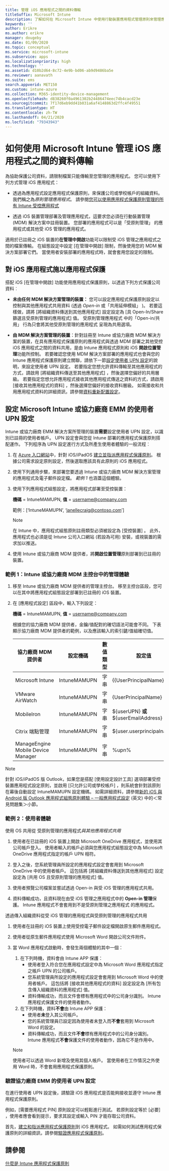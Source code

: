 ```yaml
---
title: 管理 iOS 應用程式之間的資料傳輸
titleSuffix: Microsoft Intune
description: 了解如何在 Microsoft Intune 中使用行動裝置應用程式管理原則來管理應用程式之間的資料傳輸。
keywords: ''
author: Erikre
ms.author: erikre
manager: dougeby
ms.date: 01/09/2020
ms.topic: conceptual
ms.service: microsoft-intune
ms.subservice: apps
ms.localizationpriority: high
ms.technology: ''
ms.assetid: d10b2d64-8c72-4e9b-bd06-ab9d9486ba5e
ms.reviewer: aanavath
ms.suite: ems
search.appverid: MET150
ms.custom: intune-azure
ms.collection: M365-identity-device-management
ms.openlocfilehash: d838260f0a4961302b24486474eec74b4cacd23e
ms.sourcegitcommit: 7f17d6eb9dd41b031a6af4148863d2ffc4f49551
ms.translationtype: HT
ms.contentlocale: zh-TW
ms.lasthandoff: 04/21/2020
ms.locfileid: "79343943"
---
```

# <a name="how-to-manage-data-transfer-between-ios-apps-in-microsoft-intune"></a>如何使用 Microsoft Intune 管理 iOS 應用程式之間的資料傳輸

為協助保護公司資料，請限制檔案只能傳輸至您管理的應用程式。 您可以使用下列方式管理 iOS 應用程式：

- 透過為應用程式設定應用程式保護原則，來保護公司或學校帳戶的組織資料。 我們稱之為*原則管理應用程式*。  請參閱[您可以使用應用程式保護原則管理的所有 Intune 受控應用程式](https://www.microsoft.com/cloud-platform/microsoft-intune-apps)

- 透過 iOS 裝置管理部署及管理應用程式，這要求您必須在行動裝置管理 (MDM) 解決方案中註冊裝置。 您部署的應用程式可以是「受原則管理」  的應用程式或其他受 iOS 管理的應用程式。

適用於已註冊之 iOS 裝置的**在管理中開啟**功能可以限制受 iOS 管理之應用程式之間的檔案傳輸。 在組態設定中設定 [在管理中開啟]  限制，然後使用您的 MDM 解決方案部署它們。  當使用者安裝部署的應用程式時，就會套用您設定的限制。

## <a name="use-app-protection-with-ios-apps"></a>對 iOS 應用程式施以應用程式保護
搭配 iOS [在管理中開啟]  功能使用應用程式保護原則，以透過下列方式保護公司資料︰

- **未由任何 MDM 解決方案管理的裝置：** 您可以設定應用程式保護原則設定以控制與其他應用程式共用資料 (透過 *Open-in* 或「共用延伸模組」  )。  若要這樣做，請將 [將組織資料傳送到其他應用程式]  設定設定為 [具 Open-In/Share 篩選且受原則管理的應用程式]  值。  受原則管理應用程式  中的「Open-in/共用」  行為只會將其他受原則管理的應用程式  呈現為共用選項。 

- **由 MDM 解決方案管理的裝置**：針對註冊至 Intune 或協力廠商 MDM 解決方案的裝置，在具有應用程式保護原則的應用程式與透過 MDM 部署之其他受控 iOS 應用程式之間的資料共用，是由 Intune 應用程式原則和 iOS **開啟位置管理**功能所控制。 若要確認您使用 MDM 解決方案部署的應用程式也會與您的 Intune 應用程式保護原則建立關聯，請依下一節[設定使用者 UPN 設定](data-transfer-between-apps-manage-ios.md#configure-user-upn-setting-for-microsoft-intune-or-third-party-emm)的說明，來設定使用者 UPN 設定。 若要指定您想允許資料傳輸至其他應用程式的方式，請啟用 [將組織資料傳送至其他應用程式]  ，然後選擇您偏好的共用層級。 若要指定您想允許應用程式接收其他應用程式傳送之資料的方式，請啟用 [接收其他應用程式的資料]  ，然後選擇您偏好的接收資料層級。 如需接收和共用應用程式資料的詳細資訊，請參閱[資料重新配置設定](app-protection-policy-settings-ios.md#data-protection)。

## <a name="configure-user-upn-setting-for-microsoft-intune-or-third-party-emm"></a>設定 Microsoft Intune 或協力廠商 EMM 的使用者 UPN 設定
Intune 或協力廠商 EMM 解決方案所管理的裝置**需要**設定使用者 UPN 設定，以識別已註冊的使用者帳戶。 UPN 設定會與您從 Intune 部署的應用程式保護原則搭配運作。 下列程序為 UPN 設定進行方式及所產生使用者體驗的一般流程︰

1. 在 [Azure 入口網站](https://portal.azure.com)中，針對 iOS/iPadOS [建立並指派應用程式保護原則](app-protection-policies.md)。 根據公司需求設定原則設定，然後選取應該具有此原則的 iOS 應用程式。

2. 使用下列通用步驟，來部署您要透過 Intune 或協力廠商 MDM 解決方案管理的應用程式及電子郵件設定檔。 *範例 1* 也涵蓋這個體驗。

3. 使用下列應用程式組態設定，將應用程式部署至受控裝置：

      **機碼** = IntuneMAMUPN, **值** = <username@company.com>

      範例：[‘IntuneMAMUPN’, ‘janellecraig@contoso.com’]
      
     > [!NOTE]
     > 在 Intune 中，應用程式組態原則註冊類型必須被設定為 [受控裝置]  。
     > 此外，應用程式也必須是從 Intune 公司入口網站 (若設為可用) 安裝，或視裝置的需求加以推送。 

4. 使用 Intune 或協力廠商 MDM 提供者，將**開啟位置管理**原則部署到已註冊的裝置。


### <a name="example-1-admin-experience-in-intune-or-third-party-mdm-console"></a>範例 1：Intune 或協力廠商 MDM 主控台中的管理體驗

1. 移至 Intune 或協力廠商 MDM 提供者的管理主控台。 移至主控台區段，您可以在其中將應用程式組態設定部署到已註冊的 iOS 裝置。

2. 在 [應用程式設定] 區段中，輸入下列設定：

   **機碼** = IntuneMAMUPN, **值** = <username@company.com>

   根據您的協力廠商 MDM 提供者，金鑰/值配對的確切語法可能會不同。 下表顯示協力廠商 MDM 提供者的範例，以及應該輸入的索引鍵/值組確切值。

   |協力廠商 MDM 提供者| 設定機碼 | 數值類型 | 設定值|
   | ------- | ---- | ---- | ---- |
   |Microsoft Intune| IntuneMAMUPN | 字串 | {{UserPrincipalName}}|
   |VMware AirWatch| IntuneMAMUPN | 字串 | {UserPrincipalName}|
   |MobileIron | IntuneMAMUPN | 字串 | ${userUPN} **或** ${userEmailAddress} |
   |Citrix 端點管理 | IntuneMAMUPN | 字串 | ${user.userprincipalname} |
   |ManageEngine Mobile Device Manager | IntuneMAMUPN | 字串 | %upn% |

> [!NOTE]  
> 針對 iOS/iPadOS 版 Outlook，如果您是搭配 [使用設定設計工具] 選項部署受控裝置應用程式設定原則，並啟用 [只允許公司或學校帳戶]  ，則系統會針對該原則在幕後自動設定 IntuneMAMUPN 設定機碼。 如需詳細資料，請參閱[新的 iOS 與 Android 版 Outlook 應用程式組態原則體驗 – 一般應用程式設定](https://techcommunity.microsoft.com/t5/Intune-Customer-Success/New-Outlook-for-iOS-and-Android-App-Configuration-Policy/ba-p/370481) \(英文\) 中的＜常見問題集＞小節。 


### <a name="example-2-end-user-experience"></a>範例 2：使用者體驗

使用 OS 共用從  受原則管理的應用程式*與其他應用程式共用*

1. 使用者在已註冊的 iOS 裝置上開啟 Microsoft OneDrive 應用程式，並使用其公司帳戶登入。  使用者輸入的帳戶必須與您應用程式組態設定中為 Microsoft OneDrive 應用程式指定的帳戶 UPN 相符。

2. 登入之後，您系統管理員所設定的應用程式設定會套用到 Microsoft OneDrive 中的使用者帳戶。  這包括將 [將組織資料傳送到其他應用程式]  設定設定為 [共用 OS 且受原則管理的應用程式]  值。

3. 使用者預覽公司檔案並嘗試透過 Open-in 與受 iOS 管理的應用程式共用。  

4. 資料傳輸成功，且資料現在由受 iOS 管理之應用程式中的 **Open-in 管理**保護。  Intune 應用程式不會套用到不是受原則管理之應用程式  的應用程式。

透過傳入組織資料從受 iOS 管理的應用程式與受原則管理的應用程式共用   

1. 使用者在註冊的 iOS 裝置上使用受控電子郵件設定檔開啟原生郵件應用程式。  

1. 使用者從原生郵件應用程式使用 Microsoft Word 開啟公司文件附件。

1. 當 Word 應用程式啟動時，會發生兩個體驗的其中一個：
   1. 在下列時機，資料會由 Intune APP 保護：
      - 使用者登入符合您在應用程式設定中為 Microsoft Word 應用程式指定之帳戶 UPN 的公司帳戶。 
      - 您系統管理員所設定的應用程式設定會套用到 Microsoft Word 中的使用者帳戶。  這包括將 [接收其他應用程式的資料]  設定設定為 [所有包含傳入組織資料的應用程式]  值。
      - 資料傳輸成功，而且文件會標有應用程式中的公司身分識別。  Intune 應用程式保護文件的使用者動作。
   1. 在下列時機，資料**不會**由 Intune APP 保護：
      - 使用者**未**登入其公司帳戶。
      - 您的系統管理員已設定因為使用者未登入而**不會**套用到 Microsoft Word 的設定。
      - 資料傳輸成功，而且文件**不會**標有應用程式中的公司身分識別。  Intune 應用程式**不會**保護文件的使用者動作，因為它不是作用中。

    > [!NOTE]
    > 使用者可以透過 Word 新增及使用其個人帳戶。 當使用者在工作情況之外使用 Word 時，不會套用應用程式保護原則。 

### <a name="validate-user-upn-setting-for-third-party-emm"></a>驗證協力廠商 EMM 的使用者 UPN 設定

在進行使用者 UPN 設定後，請驗證 iOS 應用程式是否能夠接收並遵守 Intune 應用程式保護原則。

例如，[需要應用程式 PIN]  原則設定可以輕鬆進行測試。 若原則設定等於 [必要]  ，使用者應會看到提示，要求其設定或輸入 PIN 才能存取公司資料。

首先，[建立和指派應用程式保護原則](app-protection-policies.md)到 iOS 應用程式。 如需如何測試應用程式保護原則的詳細資訊，請參閱[驗證應用程式保護原則](app-protection-policies-validate.md)。


## <a name="see-also"></a>請參閱
[什麼是 Intune 應用程式保護原則](app-protection-policy.md)
